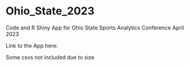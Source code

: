 # Ohio_State_2023
Code and R Shiny App for Ohio State Sports Analytics Conference April 2023

Link to the App here: 

Some csvs not included due to size

